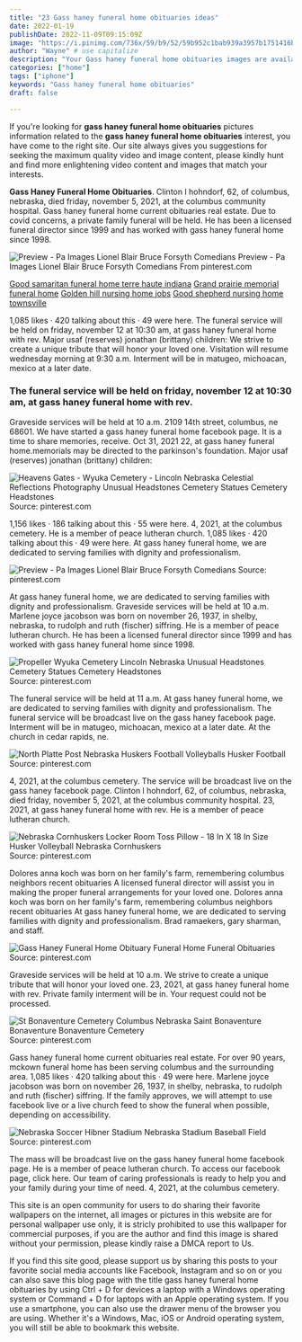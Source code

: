 ```yaml
---
title: "23 Gass haney funeral home obituaries ideas"
date: 2022-01-19
publishDate: 2022-11-09T09:15:09Z
image: "https://i.pinimg.com/736x/59/b9/52/59b952c1bab939a3957b1751416bafb4.jpg"
author: "Wayne" # use capitalize
description: "Your Gass haney funeral home obituaries images are available. Gass haney funeral home obituaries are a topic that is being searched for and liked by netizens now. You can Download the Gass haney funeral home obituaries files here. Get all royalty-free photos and vectors."
categories: ["home"]
tags: ["iphone"]
keywords: "Gass haney funeral home obituaries"
draft: false

---
```


If you're looking for **gass haney funeral home obituaries** pictures information related to the **gass haney funeral home obituaries** interest, you have come to the right  site.  Our site always  gives you  suggestions  for seeking  the maximum  quality video and image  content, please kindly hunt and find more enlightening video content and images  that match your interests.

**Gass Haney Funeral Home Obituaries**. Clinton l hohndorf, 62, of columbus, nebraska, died friday, november 5, 2021, at the columbus community hospital. Gass haney funeral home current obituaries real estate. Due to covid concerns, a private family funeral will be held. He has been a licensed funeral director since 1999 and has worked with gass haney funeral home since 1998.

![Preview - Pa Images Lionel Blair Bruce Forsyth Comedians](https://i.pinimg.com/originals/86/cf/35/86cf352b726b5bd72c617636cd29592d.jpg "Preview - Pa Images Lionel Blair Bruce Forsyth Comedians")
Preview - Pa Images Lionel Blair Bruce Forsyth Comedians From pinterest.com

[Good samaritan funeral home terre haute indiana](/good-samaritan-funeral-home-terre-haute-indiana/)
[Grand prairie memorial funeral home](/grand-prairie-memorial-funeral-home/)
[Golden hill nursing home jobs](/golden-hill-nursing-home-jobs/)
[Good shepherd nursing home townsville](/good-shepherd-nursing-home-townsville/)

1,085 likes · 420 talking about this · 49 were here. The funeral service will be held on friday, november 12 at 10:30 am, at gass haney funeral home with rev. Major usaf (reserves) jonathan (brittany) children: We strive to create a unique tribute that will honor your loved one. Visitation will resume wednesday morning at 9:30 a.m. Interment will be in matugeo, michoacan, mexico at a later date.

### The funeral service will be held on friday, november 12 at 10:30 am, at gass haney funeral home with rev.

Graveside services will be held at 10 a.m. 2109 14th street, columbus, ne 68601. We have started a gass haney funeral home facebook page. It is a time to share memories, receive. Oct 31, 2021 22, at gass haney funeral home.memorials may be directed to the parkinson&#039;s foundation. Major usaf (reserves) jonathan (brittany) children:


![Heavens Gates - Wyuka Cemetery - Lincoln Nebraska Celestial Reflections Photography Unusual Headstones Cemetery Statues Cemetery Headstones](https://i.pinimg.com/originals/74/7c/85/747c85c3e0aa86f44ec6cd273b4d946b.jpg "Heavens Gates - Wyuka Cemetery - Lincoln Nebraska Celestial Reflections Photography Unusual Headstones Cemetery Statues Cemetery Headstones")
Source: pinterest.com

1,156 likes · 186 talking about this · 55 were here. 4, 2021, at the columbus cemetery. He is a member of peace lutheran church. 1,085 likes · 420 talking about this · 49 were here. At gass haney funeral home, we are dedicated to serving families with dignity and professionalism.

![Preview - Pa Images Lionel Blair Bruce Forsyth Comedians](https://i.pinimg.com/originals/86/cf/35/86cf352b726b5bd72c617636cd29592d.jpg "Preview - Pa Images Lionel Blair Bruce Forsyth Comedians")
Source: pinterest.com

At gass haney funeral home, we are dedicated to serving families with dignity and professionalism. Graveside services will be held at 10 a.m. Marlene joyce jacobson was born on november 26, 1937, in shelby, nebraska, to rudolph and ruth (fischer) siffring. He is a member of peace lutheran church. He has been a licensed funeral director since 1999 and has worked with gass haney funeral home since 1998.

![Propeller Wyuka Cemetery Lincoln Nebraska Unusual Headstones Cemetery Statues Cemetery Headstones](https://i.pinimg.com/736x/29/cc/fb/29ccfb55cbf255a527cc6abe5c6b2e57--cemetery-headstones-cemetery-statues.jpg "Propeller Wyuka Cemetery Lincoln Nebraska Unusual Headstones Cemetery Statues Cemetery Headstones")
Source: pinterest.com

The funeral service will be held at 11 a.m. At gass haney funeral home, we are dedicated to serving families with dignity and professionalism. The funeral service will be broadcast live on the gass haney facebook page. Interment will be in matugeo, michoacan, mexico at a later date. At the church in cedar rapids, ne.

![North Platte Post Nebraska Huskers Football Volleyballs Husker Football](https://i.pinimg.com/736x/e7/25/8e/e7258e2dc577be2d190bc7b34789b64f--nebraska-cornhuskers-volleyball.jpg "North Platte Post Nebraska Huskers Football Volleyballs Husker Football")
Source: pinterest.com

4, 2021, at the columbus cemetery. The service will be broadcast live on the gass haney facebook page. Clinton l hohndorf, 62, of columbus, nebraska, died friday, november 5, 2021, at the columbus community hospital. 23, 2021, at gass haney funeral home with rev. He is a member of peace lutheran church.

![Nebraska Cornhuskers Locker Room Toss Pillow - 18 In X 18 In Size Husker Volleyball Nebraska Cornhuskers](https://i.pinimg.com/originals/58/eb/b9/58ebb978ff768235499ad8adb4014cb1.jpg "Nebraska Cornhuskers Locker Room Toss Pillow - 18 In X 18 In Size Husker Volleyball Nebraska Cornhuskers")
Source: pinterest.com

Dolores anna koch was born on her family&#039;s farm, remembering columbus neighbors recent obituaries A licensed funeral director will assist you in making the proper funeral arrangements for your loved one. Dolores anna koch was born on her family&#039;s farm, remembering columbus neighbors recent obituaries At gass haney funeral home, we are dedicated to serving families with dignity and professionalism. Brad ramaekers, gary sharman, and staff.

![Gass Haney Funeral Home Obituary Funeral Home Funeral Obituaries](https://i.pinimg.com/originals/9a/48/7a/9a487afe8dcfee27fc5c6571cf4231c1.png "Gass Haney Funeral Home Obituary Funeral Home Funeral Obituaries")
Source: pinterest.com

Graveside services will be held at 10 a.m. We strive to create a unique tribute that will honor your loved one. 23, 2021, at gass haney funeral home with rev. Private family interment will be in. Your request could not be processed.

![St Bonaventure Cemetery Columbus Nebraska Saint Bonaventure Bonaventure Bonaventure Cemetery](https://i.pinimg.com/originals/bd/d2/ea/bdd2ea70714c9a203999df3ee1eb9a4a.jpg "St Bonaventure Cemetery Columbus Nebraska Saint Bonaventure Bonaventure Bonaventure Cemetery")
Source: pinterest.com

Gass haney funeral home current obituaries real estate. For over 90 years, mckown funeral home has been serving columbus and the surrounding area. 1,085 likes · 420 talking about this · 49 were here. Marlene joyce jacobson was born on november 26, 1937, in shelby, nebraska, to rudolph and ruth (fischer) siffring. If the family approves, we will attempt to use facebook live or a live church feed to show the funeral when possible, depending on accessibility.

![Nebraska Soccer Hibner Stadium Nebraska Stadium Baseball Field](https://i.pinimg.com/736x/59/b9/52/59b952c1bab939a3957b1751416bafb4.jpg "Nebraska Soccer Hibner Stadium Nebraska Stadium Baseball Field")
Source: pinterest.com

The mass will be broadcast live on the gass haney funeral home facebook page. He is a member of peace lutheran church. To access our facebook page, click here. Our team of caring professionals is ready to help you and your family during your time of need. 4, 2021, at the columbus cemetery.

This site is an open community for users to do sharing their favorite wallpapers on the internet, all images or pictures in this website are for personal wallpaper use only, it is stricly prohibited to use this wallpaper for commercial purposes, if you are the author and find this image is shared without your permission, please kindly raise a DMCA report to Us.

If you find this site good, please support us by sharing this posts to your favorite social media accounts like Facebook, Instagram and so on or you can also save this blog page with the title gass haney funeral home obituaries by using Ctrl + D for devices a laptop with a Windows operating system or Command + D for laptops with an Apple operating system. If you use a smartphone, you can also use the drawer menu of the browser you are using. Whether it's a Windows, Mac, iOS or Android operating system, you will still be able to bookmark this website.
